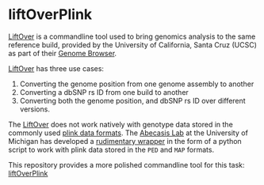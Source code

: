liftOverPlink
=============
[LiftOver][1] is a commandline tool used to bring genomics analysis to
the same reference build, provided by the University of California, Santa 
Cruz (UCSC) as part of their [Genome Browser][2].

[LiftOver][1] has three use cases:
 1. Converting the genome position from one genome assembly to another
 2. Converting a dbSNP rs ID from one build to another
 3. Converting both the genome position, and dbSNP rs ID over different
    versions.

The [LiftOver][1] does not work natively with genotype data stored in
the commonly used [plink data formats][3]. The [Abecasis Lab][4] at the 
University of Michigan has developed a [rudimentary wrapper][5] in the form
of a python script to work with plink data stored in the `PED` and `MAP`
formats.

This repository provides a more polished commandline tool for this task: 
[liftOverPlink](liftOverPlink.py)


[1]: http://genome.sph.umich.edu/wiki/LiftOver
[2]: http://genome.ucsc.edu/
[3]: http://pngu.mgh.harvard.edu/~purcell/plink/data.shtml
[4]: http://genome.sph.umich.edu/wiki/Abecasis_Lab
[5]: http://genome.sph.umich.edu/wiki/LiftMap.py

